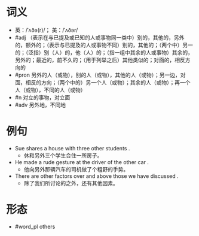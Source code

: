 # 词义
- 英：/ˈʌðə(r)/； 美：/ˈʌðər/
- #adj （表示在与已提及或已知的人或事物同一类中）别的，其他的，另外的，额外的；（表示与已提及的人或事物不同）别的，其他的；（两个中）另一的；（泛指）别（人）的，他（人）的；（指一组中其余的人或事物）其余的，另外的；最近的，前不久的；（用于列举之后）其他类似的；对面的，相反方向的
- #pron 另外的人（或物），别的人（或物），其他的人（或物）；另一边，对面，相反的方向；（两个中的）另一个人（或物）；其余的人（或物）；再一个人（或物），不同的人（或物）
- #n 对立的事物，对立面
- #adv 另外地，不同地
# 例句
- Sue shares a house with three other students .
	- 休和另外三个学生合住一所房子。
- He made a rude gesture at the driver of the other car .
	- 他向另外那辆汽车的司机做了个粗野的手势。
- There are other factors over and above those we have discussed .
	- 除了我们所讨论的之外，还有其他因素。
# 形态
- #word_pl others
